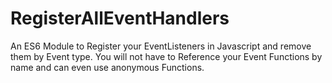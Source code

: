 # RegisterAllEventHandlers
An ES6 Module to Register your EventListeners in Javascript and remove them by Event type. You will not have to Reference your Event Functions by name and can even use anonymous Functions.
